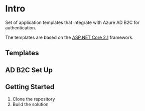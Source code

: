 # Intro

Set of application templates that integrate with Azure AD B2C for authentication.

The templates are based on the [ASP.NET Core 2.1](https://docs.microsoft.com/en-us/aspnet/core/?view=aspnetcore-2.1) framework.

## Templates



## AD B2C Set Up

## Getting Started

1. Clone the repository
2. Build the solution